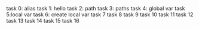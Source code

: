 task 0: alias
task 1: hello
task 2: path
task 3: paths
task 4: global var
task 5:local var
task 6: create local var
task 7
task 8
task 9
task 10
task 11
task 12
task 13
task 14
task 15
task 16
